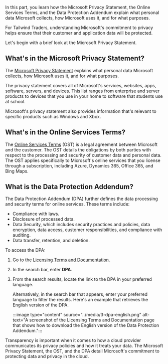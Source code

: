 In this part, you learn how the Microsoft Privacy Statement, the Online Services Terms, and the Data Protection Addendum explain what personal data Microsoft collects, how Microsoft uses it, and for what purposes.

For Tailwind Traders, understanding Microsoft's commitment to privacy helps ensure that their customer and application data will be protected.

Let's begin with a brief look at the Microsoft Privacy Statement.

## What's in the Microsoft Privacy Statement?

The [Microsoft Privacy Statement](https://privacy.microsoft.com/privacystatement?azure-portal=true) explains what personal data Microsoft collects, how Microsoft uses it, and for what purposes.

The privacy statement covers all of Microsoft's services, websites, apps, software, servers, and devices. This list ranges from enterprise and server products to devices that you use in your home to software that students use at school.

Microsoft's privacy statement also provides information that's relevant to specific products such as Windows and Xbox.

## What's in the Online Services Terms?

The [Online Services Terms](https://www.microsoft.com/licensing/terms/product/ForallOnlineServices?azure-portal=true) (OST) is a legal agreement between Microsoft and the customer. The OST details the obligations by both parties with respect to the processing and security of customer data and personal data. The OST applies specifically to Microsoft's online services that you license through a subscription, including Azure, Dynamics 365, Office 365, and Bing Maps.

## What is the Data Protection Addendum?

The Data Protection Addendum (DPA) further defines the data processing and security terms for online services. These terms include:

* Compliance with laws.
* Disclosure of processed data.
* Data Security, which includes security practices and policies, data encryption, data access, customer responsibilities, and compliance with auditing.
* Data transfer, retention, and deletion.

To access the DPA:

1. Go to the [Licensing Terms and Documentation](https://www.microsoftvolumelicensing.com/DocumentSearch.aspx?azure-portal=true).
1. In the search bar, enter **DPA**.
1. From the search results, locate the link to the DPA in your preferred language.

    Alternatively, in the search bar that appears, enter your preferred language to filter the results. Here's an example that retrieves the English version of the DPA.

    :::image type="content" source="../media/3-dpa-english.png" alt-text="A screenshot of the Licensing Terms and Documentation page that shows how to download the English version of the Data Protection Addendum.":::

Transparency is important when it comes to how a cloud provider communicates its privacy policies and how it treats your data. The Microsoft Privacy Statement, the OST, and the DPA detail Microsoft's commitment to protecting data and privacy in the cloud.
